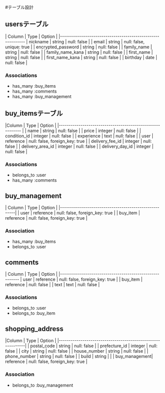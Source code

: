 #テーブル設計

## usersテーブル

| Column             | Type    | Option                    |
|------------------------------------------------------------
| nickname           | string  | null: false               |
| email              | string  | null: false, unique: true |
| encrypted_password | string  | null: false               |
| family_name        | string  | null: false               |
| family_name_kana   | string  | null: false               | 
| first_name         | string  | null: false               |
| first_name_kana    | string  | null: false               |
| birthday           | date    | null: false               |


### Associations
- has_many :buy_items
- has_many :comments
- has_many :buy_management


## buy_itemsテーブル

|Column         | Type        | Option                         |
|-----------------------------------------------------------   |
| name          | string      | null: false                    |
| price         | integer     | null: false                    |
| condition_id  | integer     | null: false                    |
| experience    | text        | null: false                    |
| user          | reference   | null: false, foreign_key: true |
| delivery_fee_id | integer   | null: false                    |
| delivery_area_id | integer  | null: false                    |
| delivery_day_id | integer   | null: false                    |

### Associations 
- belongs_to :user
- has_many :comments


## buy_management

| Column   | Type      | Option                         |
|-------------------------------------------------------|
| user     | reference | null: false, foreign_key: true |
| buy_item | reference | null: false, foreign_key: true |

### Association
- has_many :buy_items
- belongs_to :user


## comments

| Column    | Type      | Option                         |
|---------------------------------------------------------
| user      | reference | null: false, foreign_key: true |
| buy_item  | reference | null: false                    |
| text      | text      | null: false                    |

### Associations
- belongs_to :user
- belongs_to :buy_item


## shopping_address

|Column         | Type       | Option                         |
|-------------------------------------------------------------|
| postal_code   | string     | null: false                    | 
| prefecture_id | integer    | null: false                    |
| city          | string     | null: false                    |
| house_number  | string     | null: false                    |
| phone_number  | string     | null: false                    | 
| build         | string     |                                |
| buy_management| reference  | null: false, foreign_key: true |

### Association
- belongs_to :buy_management


